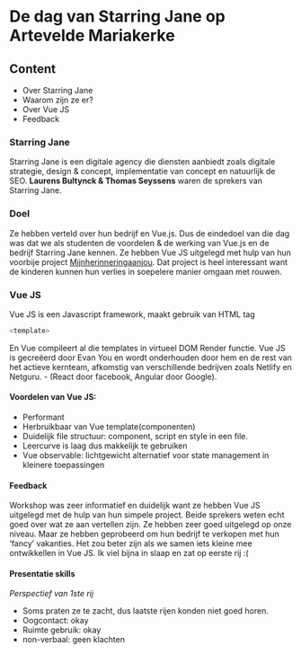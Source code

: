 # De dag van Starring Jane op Artevelde Mariakerke

## Content
* Over Starring Jane
* Waarom zijn ze er?
* Over Vue JS
* Feedback

### Starring Jane
Starring Jane is een digitale agency die diensten aanbiedt zoals digitale strategie, design & concept, implementatie van concept en natuurlijk de SEO. **Laurens Bultynck & Thomas Seyssens** waren de sprekers van Starring Jane.

### Doel
Ze hebben verteld over hun bedrijf en Vue.js. Dus de eindedoel van die dag was dat we als studenten de voordelen & de werking van Vue.js en de bedrijf Starring Jane kennen. Ze hebben Vue JS uitgelegd met hulp van hun voorbije project [Mijnherinneringaanjou](https://mijnherinneringaanjou.be). Dat project is heel interessant want de kinderen kunnen hun verlies in soepelere manier omgaan met rouwen.

### Vue JS
Vue JS is een Javascript framework, maakt gebruik van 
HTML tag 
```javascript
<template>
```
En Vue compileert al die templates in virtueel DOM Render functie. Vue JS is gecreëerd door Evan You en wordt onderhouden door hem en de rest van het actieve kernteam, afkomstig van verschillende bedrijven zoals Netlify en Netguru. - (React door facebook, Angular door Google).  

#### Voordelen van Vue JS:
* Performant
* Herbruikbaar van Vue template(componenten)
* Duidelijk file structuur: component, script en style in een file.
* Leercurve is laag dus makkelijk te gebruiken
* Vue observable: lichtgewicht alternatief voor state management in kleinere toepassingen

#### Feedback
Workshop was zeer informatief en duidelijk want ze hebben Vue JS uitgelegd met de hulp van hun simpele project. Beide sprekers weten echt goed over wat ze aan vertellen zijn. Ze hebben zeer goed uitgelegd op onze niveau. 
Maar ze hebben geprobeerd om hun bedrijf te verkopen met hun ‘fancy’ vakanties. Het zou beter zijn als we samen iets kleine mee ontwikkellen in Vue JS. Ik viel bijna in slaap en zat op eerste rij :(

#### Presentatie skills
*Perspectief van 1ste rij*
* Soms praten ze te zacht, dus laatste rijen konden niet goed horen.
* Oogcontact: okay
* Ruimte gebruik: okay
* non-verbaal: geen klachten
